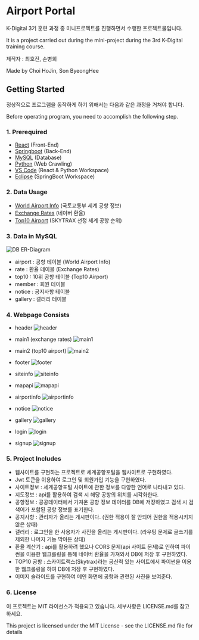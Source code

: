 # Airport Portal
K-Digital 3기 훈련 과정 중 미니프로젝트를 진행하면서 수행한 프로젝트물입니다.

It is a project carried out during the mini-project during the 3rd K-Digital training course.

제작자 : 최호진, 손병희

Made by Choi HoJin, Son ByeongHee

## Getting Started
정상적으로 프로그램을 동작하게 하기 위해서는 다음과 같은 과정을 거쳐야 합니다.

Before operating program, you need to accomplish the following step.

### 1. Prerequired
+ [React](https://react.dev/) (Front-End)
+ [Springboot](https://spring.io/tools) (Back-End)
+ [MySQL](https://www.mysql.com/) (Database)  
+ [Python](https://python.org/) (Web Crawling)
+ [VS Code](https://code.visualstudio.com/) (React & Python Workspace)
+ [Eclipse](https://www.eclipse.org/downloads/) (SpringBoot Workspace)

### 2. Data Usage
+ [World Airport Info](https://www.data.go.kr/data/3051587/fileData.do?recommendDataYn=Y) (국토교통부 세계 공항 정보)
+ [Exchange Rates](https://m.stock.naver.com/marketindex/home/exchangeRate/exchange) (네이버 환율)
+ [Top10 Airport](https://www.data.go.kr/data/3051587/fileData.do?recommendDataYn=Y) (SKYTRAX 선정 세계 공항 순위)

### 3. Data in MySQL
![DB ER-Diagram](https://github.com/Gansaw/K-Project/assets/86204430/11319c6d-0fe8-4dd0-bac7-409f1f0b05ee)
+ airport : 공항 테이블 (World Airport Info)
+ rate : 환율 테이블 (Exchange Rates)
+ top10 : 10위 공항 테이블 (Top10 Airport)
+ member : 회원 테이블
+ notice : 공지사항 테이블
+ gallery : 갤러리 테이블

### 4. Webpage Consists
+ header
![header](https://github.com/Gansaw/K-Project/assets/86204430/7e8b6b16-a477-4698-9eca-b3408d492537)

+ main1 (exchange rates)
![main1](https://github.com/Gansaw/K-Project/assets/86204430/16bc8cb1-a19a-4a43-a47b-64a55b6cc311)

+ main2 (top10 airport)
![main2](https://github.com/Gansaw/K-Project/assets/86204430/38851019-5c64-4396-aa6b-1084c45214ed)

+ footer
![footer](https://github.com/Gansaw/K-Project/assets/86204430/446affa3-a9b7-42d9-b97e-c69136fdf977)

+ siteinfo
![siteinfo](https://github.com/Gansaw/K-Project/assets/86204430/ab5b35ce-3515-4859-b941-239c15aa3626)

+ mapapi
![mapapi](https://github.com/Gansaw/K-Project/assets/86204430/85473936-f30f-4ba4-8c13-b6ccd7d06657)

+ airportinfo
![airportinfo](https://github.com/Gansaw/K-Project/assets/86204430/31a3f092-485e-47a2-8205-9b6f7c073fa8)

+ notice
![notice](https://github.com/Gansaw/K-Project/assets/86204430/b5311016-1c75-4f15-b400-cbfea0e94868)

+ gallery
![gallery](https://github.com/Gansaw/K-Project/assets/86204430/805e5b08-270c-4ef7-a0d4-72f3820d2a9d)

+ login
![login](https://github.com/Gansaw/K-Project/assets/86204430/7cc64423-af13-4675-bfc6-9bc942412a04)

+ signup
![signup](https://github.com/Gansaw/K-Project/assets/86204430/5dd0d4f6-be93-494f-b0c7-93192eb6a07b)


### 5. Project Includes
+ 웹사이트를 구현하는 프로젝트로 세계공항포털을 웹사이트로 구현하였다.
+ Jwt 토큰을 이용하여 로그인 및 회원가입 기능을 구현하였다.
+ 사이트정보 : 세계공항포털 사이트에 관한 정보를 다양한 언어로 나타내고 있다.
+ 지도정보 : api를 활용하여 검색 시 해당 공항의 위치를 시각화한다.
+ 공항정보 : 공공데이터에서 가져온 공항 정보 데이터를 DB에 저장하였고 검색 시 검색어가 포함된 공항 정보를 표기한다.
+ 공지사항 : 관리자가 올리는 게시판이다. (권한 적용이 잘 안되어 권한을 적용시키지 않은 상태)
+ 갤러리 : 로그인을 한 사용자가 사진을 올리는 게시판이다. (라우팅 문제로 글쓰기를 제외한 나머지 기능 막아둔 상태)
+ 환율 계산기 : api를 활용하려 했으나 CORS 문제(api 사이트 문제)로 인하여 파이썬을 이용한 웹크롤링을 통해 네이버 환율을 가져와서 DB에 저장 후 구현하였다.
+ TOP10 공항 : 스카이트랙스(Skytrax)라는 공신력 있는 사이트에서 파이썬을 이용한 웹크롤링을 하여 DB에 저장 후 구현하였다.
+ 이미지 슬라이드를 구현하여 메인 화면에 공항과 관련된 사진을 보여준다.

### 6. License
이 프로젝트는 MIT 라이선스가 적용되고 있습니다. 세부사항은 LICENSE.md를 참고하세요.

This project is licensed under the MIT License - see the LICENSE.md file for details
